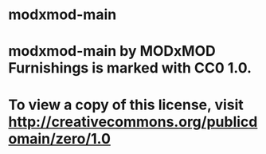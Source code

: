 # modxmod-main
#
# modxmod-main by MODxMOD Furnishings is marked with CC0 1.0.
# To view a copy of this license, visit http://creativecommons.org/publicdomain/zero/1.0
